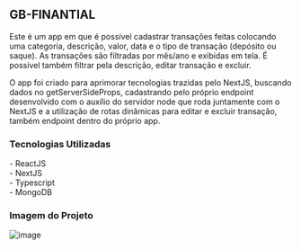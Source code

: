 <h2>GB-FINANTIAL</h2>

Este é um app em que é possível cadastrar transações feitas colocando uma categoria, descrição, valor, data e o tipo de transação (depósito ou saque). As transações são filtradas por mês/ano e exibidas em tela. É possível também filtrar pela descrição, editar transação e excluir.

O app foi criado para aprimorar tecnologias trazidas pelo NextJS, buscando dados no getServerSideProps, cadastrando pelo próprio endpoint desenvolvido com o auxílio do servidor node que roda juntamente com o NextJS e a utilização de rotas dinâmicas para editar e excluir transação, também endpoint dentro do próprio app.

<h3>Tecnologias Utilizadas</h3>
- ReactJS </br>
- NextJS </br>
- Typescript </br>
- MongoDB

<h3>Imagem do Projeto</h3>

![image](https://user-images.githubusercontent.com/68357487/122490202-d128aa00-cfb7-11eb-93c8-13d074c9b8ca.png)
